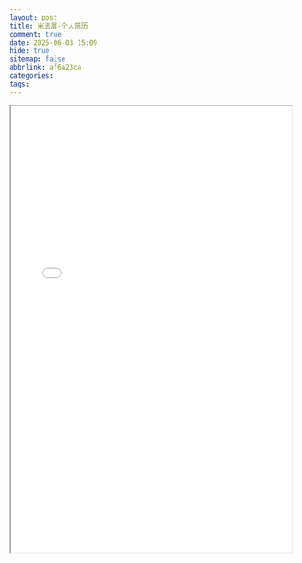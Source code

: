 ```yaml
---
layout: post
title: 米法展-个人简历
comment: true
date: 2025-06-03 15:09
hide: true
sitemap: false
abbrlink: af6a23ca
categories: 
tags:
---
```


<div>
  <iframe 
    src="/pdfjs/web/viewer.html?file=/PDF/米法展-简历.pdf" 
    width="100%" 
    height="800px"
  ></iframe>
</div>